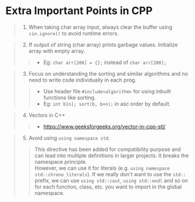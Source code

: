 # Extra Important Points in CPP

>  1. When taking char array input, always clear the buffer using `cin.ignore()` to avoid runtime errors. 

>  2. If output of string (char array) prints garbage values. Initialize array with empty array.
>> - Eg: `char arr[200] = {};` instead of `char arr[200];`

>  3. Focus on understanding the sorting and similar algorithms and no need to write code individually in each prog.
>> - Use header file `#include<algorithm>` for using inbuilt functions like sorting.
>> - Eg: `int b[n]; sort(b, b+n);` in asc order by default.

>  4. Vectors in C++
>> - https://www.geeksforgeeks.org/vector-in-cpp-stl/

>  5. Avoid using `using namespace std`. 
>> This directive has been added for compatibility purpose and can lead into multiple definitions in larger projects. It breaks the namespace principle.  
>> However, we can use it for literals (e.g. `using namespace std::chrono_literals`). 
>> If we really don't want to use the `std::` prefix, we can use `using std::cout`, `using std::endl` and so on for each function, class, etc. you want to import in the global namespace.